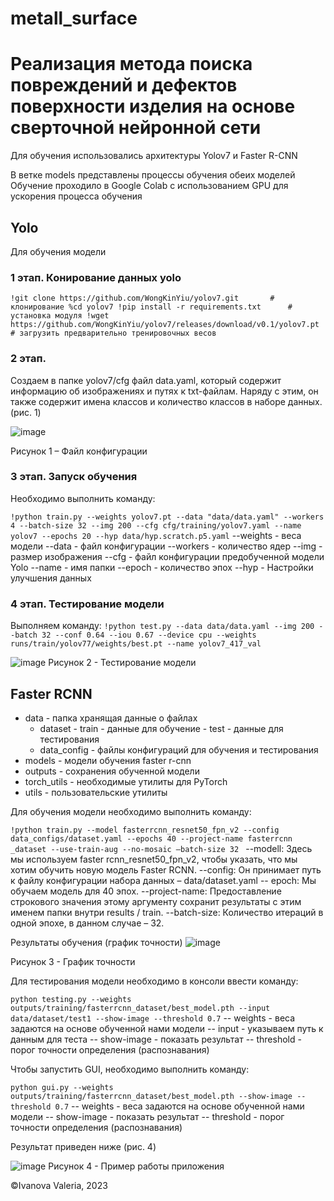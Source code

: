 # metall_surface

# Реализация метода поиска повреждений и дефектов поверхности изделия на основе сверточной нейронной сети

Для обучения использовались архитектуры Yolov7 и Faster R-CNN

В ветке models представлены процессы обучения обеих моделей
Обучение проходило в Google Colab с использованием GPU для ускорения процесса обучения


## Yolo
Для обучения модели 
### 1 этап. Конирование данных yolo
`!git clone https://github.com/WongKinYiu/yolov7.git       # клонирование
%cd yolov7
!pip install -r requirements.txt      # установка модуля
!wget https://github.com/WongKinYiu/yolov7/releases/download/v0.1/yolov7.pt # загрузить предварительно тренировочных весов`

### 2 этап. 
Создаем в папке yolov7/cfg файл data.yaml, который содержит информацию об изображениях и путях к txt-файлам. Наряду с этим, он также содержит имена классов и количество классов в наборе данных. (рис. 1)
 
![image](https://github.com/ValeriaIvanova/metall_surface/assets/62417917/551641a8-faff-49ef-af75-6bd5c41dcb79)

Рисунок 1 – Файл конфигурации


### 3 этап. Запуск обучения
Необходимо выполнить команду:

`!python train.py --weights yolov7.pt --data "data/data.yaml" --workers 4 --batch-size 32 --img 200 --cfg cfg/training/yolov7.yaml --name yolov7 --epochs 20 --hyp data/hyp.scratch.p5.yaml`
--weights - веса модели
--data - файл конфигурации
--workers - количество ядер 
--img - размер изображения
--cfg - файл конфигурации предобученной модели Yolo
--name - имя папки
--epoch - количество эпох
--hyp - Настройки улучшения данных

### 4 этап. Тестирование модели
Выполняем команду:
`!python test.py --data data/data.yaml --img 200 --batch 32 --conf 0.64 --iou 0.67 --device cpu --weights runs/train/yolov77/weights/best.pt --name yolov7_417_val`

![image](https://github.com/ValeriaIvanova/metall_surface/assets/62417917/df1f4d3c-04f9-4cd3-b63b-f47513ad8daa)
Рисунок 2 - Тестирование модели

## Faster RCNN

- data - папка хранящая данные о файлах
   -   dataset
      - train - данные для обучение
      - test - данные для тестирования
   -   data_config - файлы конфигураций для обучения и тестирования
- models - модели обучения faster r-cnn
- outputs - сохранения обученной модели
- torch_utils  - необходимые утилиты для PyTorch
- utils - пользовательские утилиты


Для обучения модели необходимо выполнить команду:

`!python train.py --model fasterrcnn_resnet50_fpn_v2 --config data_configs/dataset.yaml --epochs 40 --project-name fasterrcnn _dataset --use-train-aug --no-mosaic –batch-size 32 `
--modell: Здесь мы используем faster rcnn_resnet50_fpn_v2, чтобы указать, что мы хотим обучить новую модель Faster RCNN.
--config: Он принимает путь к файлу конфигурации набора данных – data/dataset.yaml
-- epoch: Мы обучаем модель для 40 эпох.
--project-name: Предоставление строкового значения этому аргументу сохранит результаты с этим именем папки внутри results / train.
--batch-size: Количество итераций в одной эпохе, в данном случае – 32.

Результаты обучения (график точности)
![image](https://github.com/ValeriaIvanova/metall_surface/assets/62417917/95f373fb-2409-44ee-9e8e-b3d9785d0266)

Рисунок 3 - График точности

Для тестирования модели необходимо в консоли ввести команду: 

`python testing.py --weights outputs/training/fasterrcnn_dataset/best_model.pth --input data/dataset/test1 --show-image --threshold 0.7`
-- weights - веса задаются на основе обученной нами модели
-- input - указываем путь к данным для теста
-- show-image - показать результат
-- threshold - порог точности определения (распознавания)


Чтобы запустить GUI, необходимо выполнить команду:

`python gui.py --weights outputs/training/fasterrcnn_dataset/best_model.pth --show-image --threshold 0.7`
-- weights - веса задаются на основе обученной нами модели
-- show-image - показать результат
-- threshold - порог точности определения (распознавания)

Результат приведен ниже (рис. 4)

![image](https://github.com/ValeriaIvanova/metall_surface/assets/62417917/8319aa2a-9a62-4ec2-86ea-8d4530d8ed74)
Рисунок 4 - Пример работы приложения

©️Ivanova Valeria, 2023
